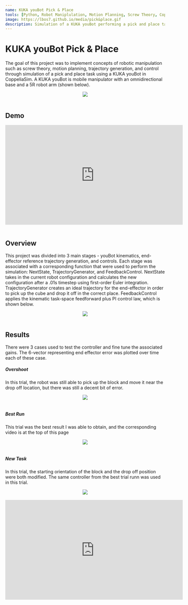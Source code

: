 ```yaml
---
name: KUKA youBot Pick & Place
tools: [Python, Robot Maniplulation, Motion Planning, Screw Theory, CoppeliaSim, PID Control]
image: https://lbos7.github.io/media/pick&place.gif
description: Simulation of a KUKA youBot performing a pick and place task.
---
```


# KUKA youBot Pick & Place
The goal of this project was to implement concepts of robotic manipulation such as screw theory, motion planning, trajectory generation, and control through simulation of a pick and place task using a KUKA youBot in CoppeliaSim. A KUKA youBot is mobile manipulator with an omnidirectional base and a 5R robot arm (shown below).
<br>
<center><img src="{{ site.url }}{{ site.baseurl }}/media/youBot.jpg"/></center>
<br>

## Demo
<center><iframe width="560" height="315" src="https://www.youtube.com/embed/W-60ke0rfIs?si=hSfqu9TzXMuvUW30" title="YouTube video player" frameborder="0" allow="accelerometer; autoplay; clipboard-write; encrypted-media; gyroscope; picture-in-picture; web-share" referrerpolicy="strict-origin-when-cross-origin" allowfullscreen></iframe></center>
<br>

## Overview
This project was divided into 3 main stages - youBot kinematics, end-effector reference trajectory generation, and controls. Each stage was associated with a corresponding function that were used to perform the simulation: NextState, TrajectoryGenerator, and FeedbackControl. NextState takes in the current robot configuration and calculates the new configuration after a .01s timestep using first-order Euler integration. TrajectoryGenerator creates an ideal trajectory for the end-effector in order to pick up the cube and drop it off in the correct place. FeedbackControl applies the kinematic task-space feedforward plus PI control law, which is shown below.
<br>
<center><img src="{{ site.url }}{{ site.baseurl }}/media/feedforwardlaw.png"/></center>
<br>

## Results
There were 3 cases used to test the controller and fine tune the associated gains. The 6-vector representing end effector error was plotted over time each of these case.
<br>

##### Overshoot
In this trial, the robot was still able to pick up the block and move it near the drop off location, but there was still a decent bit of error.
<br>
<center><img src="{{ site.url }}{{ site.baseurl }}/media/overshoot.png"/></center>
<br>

##### Best Run
This trial was the best result I was able to obtain, and the corresponding video is at the top of this page
<br>
<center><img src="{{ site.url }}{{ site.baseurl }}/media/best.png"/></center>
<br>

##### New Task
In this trial, the starting orientation of the block and the drop off position were both modified. The same controller from the best trial runn was used in this trial.
<br>
<center><img src="{{ site.url }}{{ site.baseurl }}/media/newTask.png"/></center>
<br>
<center><iframe width="560" height="315" src="https://www.youtube.com/embed/2Mv__pqTEF0?si=q05RkmNtKlVD0KZ4" title="YouTube video player" frameborder="0" allow="accelerometer; autoplay; clipboard-write; encrypted-media; gyroscope; picture-in-picture; web-share" referrerpolicy="strict-origin-when-cross-origin" allowfullscreen></iframe></center>